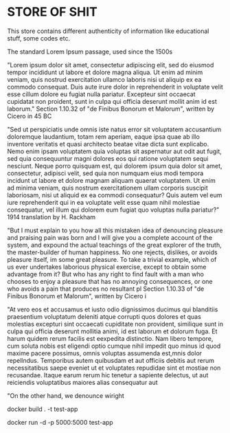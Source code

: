 # STORE OF SHIT

This store contains different authenticity of information like educational stuff, some codes etc.



The standard Lorem Ipsum passage, used since the 1500s

"Lorem ipsum dolor sit amet, consectetur adipiscing elit, sed do eiusmod tempor incididunt ut labore et dolore magna aliqua. Ut enim ad minim veniam, quis nostrud exercitation ullamco laboris nisi ut aliquip ex ea commodo consequat. Duis aute irure dolor in reprehenderit in voluptate velit esse cillum dolore eu fugiat nulla pariatur. Excepteur sint occaecat cupidatat non proident, sunt in culpa qui officia deserunt mollit anim id est laborum."
Section 1.10.32 of "de Finibus Bonorum et Malorum", written by Cicero in 45 BC

"Sed ut perspiciatis unde omnis iste natus error sit voluptatem accusantium doloremque laudantium, totam rem aperiam, eaque ipsa quae ab illo inventore veritatis et quasi architecto beatae vitae dicta sunt explicabo. Nemo enim ipsam voluptatem quia voluptas sit aspernatur aut odit aut fugit, sed quia consequuntur magni dolores eos qui ratione voluptatem sequi nesciunt. Neque porro quisquam est, qui dolorem ipsum quia dolor sit amet, consectetur, adipisci velit, sed quia non numquam eius modi tempora incidunt ut labore et dolore magnam aliquam quaerat voluptatem. Ut enim ad minima veniam, quis nostrum exercitationem ullam corporis suscipit laboriosam, nisi ut aliquid ex ea commodi consequatur? Quis autem vel eum iure reprehenderit qui in ea voluptate velit esse quam nihil molestiae consequatur, vel illum qui dolorem eum fugiat quo voluptas nulla pariatur?"
1914 translation by H. Rackham

"But I must explain to you how all this mistaken idea of denouncing pleasure and praising pain was born and I will give you a complete account of the system, and expound the actual teachings of the great explorer of the truth, the master-builder of human happiness. No one rejects, dislikes, or avoids pleasure itself, im some great pleasure. To take a trivial example, which of us ever undertakes laborious physical exercise, except to obtain some advantage from it? But who has any right to find fault with a man who chooses to enjoy a pleasure that has no annoying consequences, or one who avoids a pain that produces no resultant pl
Section 1.10.33 of "de Finibus Bonorum et Malorum", written by Cicero i

"At vero eos et accusamus et iusto odio dignissimos ducimus qui blanditiis praesentium voluptatum deleniti atque corrupti quos dolores et quas molestias excepturi sint occaecati cupiditate non provident, similique sunt in culpa qui officia deserunt mollitia animi, id est laborum et dolorum fuga. Et harum quidem rerum facilis est eexpedita distinctio. Nam libero tempore, cum soluta nobis est eligendi optio cumque nihil impedit quo minus id quod maxime pacere possimus, omnis voluptas assumenda est,mnis dolor repellndus. Temporibus autem quibusdam et aut officiis debitis aut rerum necessitatibus saepe eveniet ut et voluptates repudidae sint et mostiae non recusandae. Itaque earum rerum hic tenetur a sapiente delectus, ut aut reiciendis voluptatibus maiores alias consequatur aut 


"On the other hand, we denounce wiright


docker build . -t test-app

docker run -d -p 5000:5000 test-app
